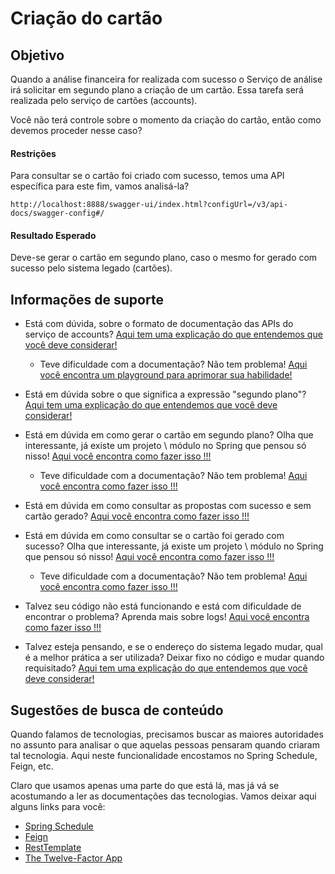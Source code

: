 # Criação do cartão

## Objetivo

Quando a análise financeira for realizada com sucesso o Serviço de análise irá solicitar em segundo plano a criação de 
um cartão. Essa tarefa será realizada pelo serviço de cartões (accounts).

Você não terá controle sobre o momento da criação do cartão, então como devemos proceder nesse caso?

#### Restrições

Para consultar se o cartão foi criado com sucesso, temos uma API específica para este fim, vamos analisá-la?

`http://localhost:8888/swagger-ui/index.html?configUrl=/v3/api-docs/swagger-config#/`

#### Resultado Esperado

Deve-se gerar o cartão em segundo plano, caso o mesmo for gerado com sucesso pelo sistema legado (cartões).

## Informações de suporte

* Está com dúvida, sobre o formato de documentação das APIs do serviço de accounts? [Aqui tem uma explicação do que entendemos que você deve considerar!](http://spec.openapis.org/oas/v3.0.3)
    
    * Teve dificuldade com a documentação? Não tem problema! [Aqui você encontra um playground para aprimorar sua habilidade!](https://editor.swagger.io/)

* Está em dúvida sobre o que significa a expressão "segundo plano"? [Aqui tem uma explicação do que entendemos que você deve considerar!](../informacao_procedural/synchronous-vs-asynchronous.md)

* Está em dúvida em como gerar o cartão em segundo plano? Olha que interessante, já existe um projeto \ módulo no Spring 
que pensou só nisso! [Aqui você encontra como fazer isso !!!](https://docs.spring.io/spring/docs/current/spring-framework-reference/integration.html#scheduling-enable-annotation-support)

    * Teve dificuldade com a documentação? Não tem problema! [Aqui você encontra como fazer isso !!!](../informacao_suporte/spring-schedule.md)
    
* Está em dúvida em como consultar as propostas com sucesso e sem cartão gerado? [Aqui você encontra como fazer isso !!!](../informacao_suporte/spring-data-query-methods.md)
    
* Está em dúvida em como consultar se o cartão foi gerado com sucesso? Olha que interessante, já existe um projeto \ 
módulo no Spring que pensou só nisso! [Aqui você encontra como fazer isso !!!](https://cloud.spring.io/spring-cloud-openfeign/2.2.x/reference/html/#spring-cloud-feign)

    * Teve dificuldade com a documentação? Não tem problema! [Aqui você encontra como fazer isso !!!](../informacao_suporte/http-client-feign.md)

* Talvez seu código não está funcionando e está com dificuldade de encontrar o problema? Aprenda mais sobre logs! [Aqui você encontra como fazer isso !!!](../informacao_suporte/spring-logging.md)

* Talvez esteja pensando, e se o endereço do sistema legado mudar, qual é a melhor prática a ser utilizada? Deixar fixo 
no código e mudar quando requisitado? [Aqui tem uma explicação do que entendemos que você deve considerar!](../informacao_procedural/twelve-factor-config.md)

## Sugestões de busca de conteúdo

Quando falamos de tecnologias, precisamos buscar as maiores autoridades no assunto para analisar o que aquelas pessoas 
pensaram quando criaram tal tecnologia. Aqui neste funcionalidade encostamos no Spring Schedule, Feign, etc. 

Claro que usamos apenas uma parte do que está lá, mas já vá se acostumando a ler as documentações das tecnologias. 
Vamos deixar aqui alguns links para você:

* [Spring Schedule](https://docs.spring.io/spring/docs/current/spring-framework-reference/integration.html#scheduling-annotation-support)
* [Feign](https://github.com/OpenFeign/feign)
* [RestTemplate](https://docs.spring.io/spring-android/docs/current/reference/html/rest-template.html)
* [The Twelve-Factor App](https://12factor.net/pt_br/)